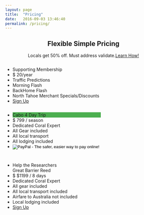 ```yaml
---
layout: page
title:  "Pricing"
date:   2016-09-03 13:46:40
permalink: /pricing/
---
```


<h2 style="text-align:center">Flexible Simple Pricing</h2>
<p style="text-align:center">Locals get 50% off. Must address validate.<a href="https://www.ntahoe.com/validate-primary-address/" target="_blank">Learn How!</a></p>

<div class="columns">
  <ul class="price">
    <li class="header">Supporting Membership </li>
    <li class="grey">$ 20/year</li>
    <li>Traffic Predictions</li>
    <li>Morning Flash</li>
    <li>BackHome Flash</li>
    <li>North Tahoe Merchant Specials/Discounts</li>
    <li class="grey"><a href="#" class="button">Sign Up</a></li>
  </ul>
</div>

<div class="columns">
  <ul class="price">
    <li class="header" style="background-color:#4CAF50">Cabo 4 Day Trip</li>
    <li class="grey">$ 799 / season</li>
    <li>Dedicated Coral Expert</li>
    <li>All Gear included</li>
    <li>All local transport </li>
    <li>All lodging included</li>
    <li class="grey"><form action="https://www.paypal.com/cgi-bin/webscr" method="post" target="_top">
<input type="hidden" name="cmd" value="_s-xclick">
<input type="hidden" name="hosted_button_id" value="YNT63SPK3S6WU">
<input type="image" src="https://www.paypalobjects.com/en_US/i/btn/btn_subscribeCC_LG.gif" border="0" name="submit" alt="PayPal - The safer, easier way to pay online!">
<img alt="" border="0" src="https://www.paypalobjects.com/en_US/i/scr/pixel.gif" width="1" height="1">
</form>
</li>
  </ul>
</div>

<div class="columns">
  <ul class="price">
    <li class="header">Help the Researchers<br>Great Barrier Reed</li>
    <li class="grey">$ $1199 / 8 days</li>
    <li>Dedicated Coral Expert</li>
    <li>All gear included</li>
    <li>All local transport included </li>
    <li>Airfare to Australia not included</li>
    <li>Local lodging included</li>
    <li class="grey"><a href="#" class="button">Sign Up</a></li>
  </ul>
</div>


<script type="text/javascript">
    window._chatlio = window._chatlio||[];
    !function(){ var t=document.getElementById("chatlio-widget-embed");if(t&&window.ChatlioReact&&_chatlio.init)return void _chatlio.init(t,ChatlioReact);for(var e=function(t){return function(){_chatlio.push([t].concat(arguments)) }},i=["configure","identify","track","show","hide","isShown","isOnline"],a=0;a<i.length;a++)_chatlio[i[a]]||(_chatlio[i[a]]=e(i[a]));var n=document.createElement("script"),c=document.getElementsByTagName("script")[0];n.id="chatlio-widget-embed",n.src="https://w.chatlio.com/w.chatlio-widget.js",n.async=!0,n.setAttribute("data-embed-version","2.1");
       n.setAttribute('data-widget-id','f2c7bbb2-e7f3-47f5-55b6-6f6a6ddaa79e');
       c.parentNode.insertBefore(n,c);
    }();
</script>

